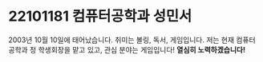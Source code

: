 22101181 컴퓨터공학과 성민서
============================
2003년 10월 10일에 태어났습니다.
취미는 볼링, 독서, 게임입니다.
저는 현재 컴퓨터공학과 정 학생회장을 맡고 있고, 관심 분야는 게임입니다!
**열심히 노력하겠습니다!**
